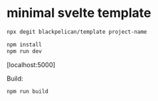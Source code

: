 # minimal svelte template

```bash
npx degit blackpelican/template project-name
```

```bash
npm install
npm run dev
```

[localhost:5000]

Build: 

```bash
npm run build
```

